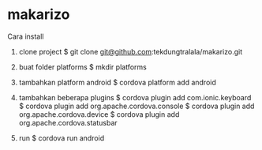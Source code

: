 # makarizo
Cara install

1. clone project
$ git clone git@github.com:tekdungtralala/makarizo.git

2. buat folder platforms
$ mkdir platforms

3. tambahkan platform android
$ cordova platform add android

4. tambahkan beberapa plugins
$ cordova plugin add com.ionic.keyboard
$ cordova plugin add org.apache.cordova.console
$ cordova plugin add org.apache.cordova.device
$ cordova plugin add org.apache.cordova.statusbar 

5. run 
$ cordova run android



